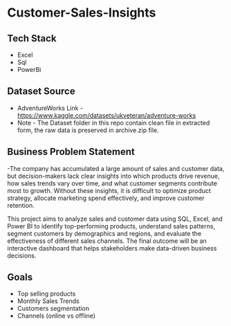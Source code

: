 # Customer-Sales-Insights

## Tech Stack

* Excel
* Sql
* PowerBi

## Dataset Source

* AdventureWorks Link - https://www.kaggle.com/datasets/ukveteran/adventure-works
* Note -  The Dataset folder in this repo contain clean file in extracted form, the raw data is preserved in archive.zip file.

## Business Problem Statement

-The company has accumulated a large amount of sales and customer data, but decision-makers lack clear insights into which products drive revenue, how sales trends vary over time, and what customer segments contribute most to growth. Without these insights, it is difficult to optimize product strategy, allocate marketing spend effectively, and improve customer retention.

This project aims to analyze sales and customer data using SQL, Excel, and Power BI to identify top-performing products, understand sales patterns, segment customers by demographics and regions, and evaluate the effectiveness of different sales channels. The final outcome will be an interactive dashboard that helps stakeholders make data-driven business decisions.

## Goals

* Top selling products
* Monthly Sales Trends
* Customers segmentation
* Channels (online vs offline)
